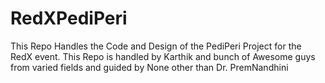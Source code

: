 # RedXPediPeri
This Repo Handles the Code and Design of the PediPeri Project for the RedX event. This Repo is handled by Karthik and bunch of Awesome guys from varied fields and guided by None other than Dr. PremNandhini
